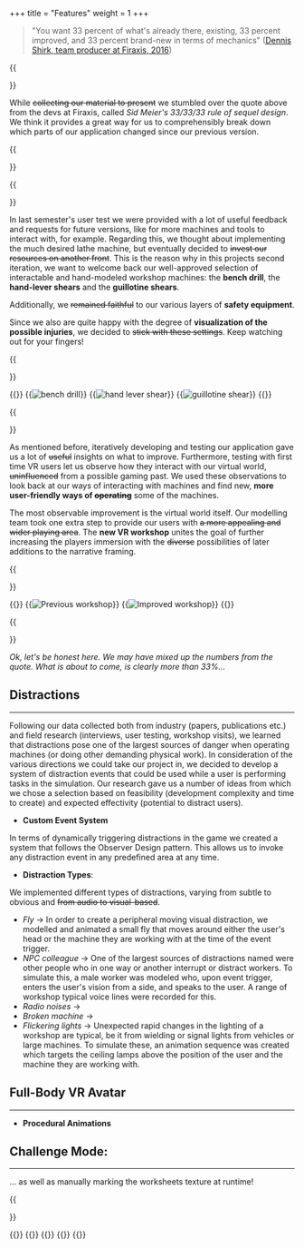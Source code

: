 +++
title = "Features"
weight = 1
+++

> "You want 33 percent of what's already there, existing, 33 percent improved, and 33 percent brand-new in terms of mechanics" ([Dennis Shirk, team producer at Firaxis, 2016](https://www.gamasutra.com/view/news/275196/City_management_mayhem_and_Sid_Meiers_wisdom_Making_Civilization_VI.php))

{{<section title="What's new?" >}}
	
While ~~collecting our material to present~~ we stumbled over the quote above from the devs at Firaxis, called _Sid Meier's 33/33/33 rule of sequel design_. We think it provides a great way for us to comprehensibly break down which parts of our application changed since our previous version.

{{</section>}}


{{<section title="The existing 33%" >}}

In last semester's user test we were provided with a lot of useful feedback and requests for future versions, like for more machines and tools to interact with, for example. Regarding this, we thought about implementing the much desired lathe machine, but eventually decided to ~~invest our resources on another front~~.
This is the reason why in this projects second iteration, we want to welcome back our well-approved selection of interactable and hand-modeled workshop machines: the **bench drill**, the **hand-lever shears** and the **guillotine shears**.

Additionally, we ~~remained faithful~~ to our various layers of **safety equipment**. 

Since we also are quite happy with the degree of **visualization of the possible injuries**, we decided to ~~stick with these settings~~. Keep watching out for your fingers!

{{</section>}}

{{<gallery>}}
	{{<image src="bench_drill.png" alt="bench drill" caption="">}}
	{{<image src="hand_lever.png" alt="hand lever shear" caption="">}}
	{{<image src="guillotine.png" alt="guillotine shear" caption="">}}
{{</gallery>}}

{{<section title="The improved 33%" >}}

As mentioned before, iteratively developing and testing our application gave us a lot of ~~useful~~ insights on what to improve. Furthermore, testing with first time VR users let us observe how they interact with our virtual world, ~~uninfluenced~~ from a possible gaming past. We used these observations to look back at our ways of interacting with machines and find new, **more user-friendly ways of ~~operating~~** some of the machines.

The most observable improvement is the virtual world itself. Our modelling team took one extra step to provide our users with ~~a more appealing and wider playing area~~. The **new VR workshop** unites the goal of further increasing the players immersion with the ~~diverse~~ possibilities of later additions to the narrative framing. 

{{</section>}}

{{<gallery>}}
	{{<image src="old_workshop.png" alt="Previous workshop" caption="Previous workshop">}}
	{{<image src="new_workshop.png" alt="Improved workshop" caption="Improved workshop">}}
{{</gallery>}}

{{<section title="The brand-new 33%" >}}

_Ok, let's be honest here. We may have mixed up the numbers from the quote. What is about to come, is clearly more than 33%..._



Distractions
------
---

Following our data collected both from industry (papers, publications etc.) and field research (interviews, user testing, workshop visits), we learned that distractions pose one of the largest sources of danger when operating machines (or doing other demanding physical work). In consideration of the various directions we could take our project in, we decided to develop a system of distraction events that could be used while a user is performing tasks in the simulation. 
Our research gave us a number of ideas from which we chose a selection based on feasibility (development complexity and time to create) and expected effectivity (potential to distract users).



- **Custom Event System**

In terms of dynamically triggering distractions in the game we created a system that follows the Observer Design pattern. This allows us to invoke any distraction event in any predefined area at any time.

- **Distraction Types**:

We implemented different types of distractions, varying from subtle to obvious and ~~from audio to visual-based~~.

  * _Fly_ -> In order to create a peripheral moving visual distraction, we modelled and animated a small fly that moves around either the user's head or the machine they are working with at the time of the event trigger.
  * _NPC colleague_ -> One of the largest sources of distractions named were other people who in one way or another interrupt or distract workers. To simulate this, a male worker was modeled who, upon event trigger, enters the user's vision from a side, and speaks to the user. A range of workshop typical voice lines were recorded for this.
  * _Radio noises_ -> 
  * _Broken machine_ -> 
  * _Flickering lights_ -> Unexpected rapid changes in the lighting of a workshop are typical, be it from wielding or signal lights from vehicles or large machines. To simulate these, an animation sequence was created which targets the ceiling lamps above the position of the user and the machine they are working with.


Full-Body VR Avatar
------
---


- **Procedural Animations**





Challenge Mode:  
------
---


... as well as manually marking the worksheets texture at runtime!


{{</section>}}

{{<gallery>}}
	{{<image src="fly.gif" alt="" caption="fly">}}
	{{<image src="avatar_mirro.png" alt="" caption="avatar">}}
	{{<image src="challenge_mode.png" alt="" caption="challenge">}}
{{</gallery>}}
